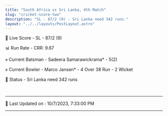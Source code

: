 ```yaml
---
title: "South Africa vs Sri Lanka, 4th Match"
slug: "cricket-score-two"
description: "SL - 87/2 (9) - Sri Lanka need 342 runs."
layout: "../../layouts/PostLayout.astro"
---
```


🔴 Live Score - SL - 87/2 (9)  

📊 Run Rate - CRR: 9.67  

✊ Current Batsman - Sadeera Samarawickrama* - 5(2)  

✊ Current Bowler - Marco Jansen* - 4 Over 38 Run - 2 Wicket  

📑 Status - Sri Lanka need 342 runs

<br />

***

📝 Last Updated on : 10/7/2023, 7:33:00 PM

***


